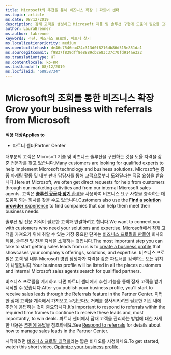 ```yaml
---
title: Microsoft의 추천을 통해 비즈니스 확장 | 파트너 센터
ms.topic: article
ms.date: 08/12/2019
description: 잠재 고객을 생성하고 Microsoft 제품 및 솔루션 구현에 도움이 필요한 고객과 관계를 구축하세요.
author: LauraBrenner
ms.author: labrenne
keywords: 추천, 비즈니스 프로필, 파트너 찾기
ms.localizationpriority: medium
ms.openlocfilehash: de46c7546ea424c313d0f8216db86d515e851da1
ms.sourcegitcommit: f9837f839dff8e8889cb2e83c37c70fd914ae322
ms.translationtype: HT
ms.contentlocale: ko-KR
ms.lasthandoff: 08/12/2019
ms.locfileid: "68958734"
---
```

<!-- FWLink:  https://go.microsoft.com/fwlink/?linkid=849775 (top of page) -->

# <a name="grow-your-business-with-referrals-from-microsoft"></a><span data-ttu-id="3af5b-104">Microsoft의 조회를 통한 비즈니스 확장</span><span class="sxs-lookup"><span data-stu-id="3af5b-104">Grow your business with referrals from Microsoft</span></span>

<span data-ttu-id="3af5b-105">**적용 대상**</span><span class="sxs-lookup"><span data-stu-id="3af5b-105">**Applies to**</span></span>

-  <span data-ttu-id="3af5b-106">파트너 센터</span><span class="sxs-lookup"><span data-stu-id="3af5b-106">Partner Center</span></span>

<span data-ttu-id="3af5b-107">대부분의 고객은 Microsoft 기술 및 비즈니스 솔루션을 구현하는 것을 도울 자격을 갖춘 전문가를 찾고 있습니다.</span><span class="sxs-lookup"><span data-stu-id="3af5b-107">Many customers are looking for qualified experts to help implement Microsoft technology and business solutions.</span></span> <span data-ttu-id="3af5b-108">Microsoft는 종종 마케팅 활동 및 내부 판매 담당자를 통해 고객으로부터 도와달라는 직접 요청을 받습니다.</span><span class="sxs-lookup"><span data-stu-id="3af5b-108">Here at Microsoft, we often get direct requests for help from customers through our marketing activities and from our internal Microsoft sales agents.</span></span> <span data-ttu-id="3af5b-109">고객은 [**솔루션 공급자 찾기** 환경](https://www.microsoft.com/solution-providers/search)을 사용하여 비즈니스 요구 사항을 충족하는 데 도움이 되는 회사를 찾을 수도 있습니다.</span><span class="sxs-lookup"><span data-stu-id="3af5b-109">Customers also use the [**Find a solution provider** experience](https://www.microsoft.com/solution-providers/search) to find companies that can help them meet their business needs.</span></span> 

<span data-ttu-id="3af5b-110">솔루션 및 전문 지식이 필요한 고객과 연결하려고 합니다.</span><span class="sxs-lookup"><span data-stu-id="3af5b-110">We want to connect you with customers who need your solutions and expertise.</span></span> <span data-ttu-id="3af5b-111">Microsoft에서 잠재 고객을 가져오기 위해 취할 수 있는 가장 중요한 단계는 [비즈니스 프로필을 만들어](create-a-marketing-profile.md) 회사의 제품, 솔루션 및 전문 지식을 소개하는 것입니다.</span><span class="sxs-lookup"><span data-stu-id="3af5b-111">The most important step you can take to start getting sales leads from us is to [create a business profile](create-a-marketing-profile.md) that showcases your company's offerings, solutions, and expertise.</span></span> <span data-ttu-id="3af5b-112">비즈니스 프로필은 고객 및 내부 Microsoft 영업 담당자가 자격을 갖춘 파트너를 검색하는 모든 위치에 나열됩니다.</span><span class="sxs-lookup"><span data-stu-id="3af5b-112">Your business profile will be listed in all the places customers and internal Microsoft sales agents search for qualified partners.</span></span> 

 <span data-ttu-id="3af5b-113">비즈니스 프로필을 게시하고 나면 파트너 센터에서 추천 기능을 통해 잠재 고객을 받기 시작할 수 있습니다.</span><span class="sxs-lookup"><span data-stu-id="3af5b-113">After you publish your business profile, you'll start to receive sales leads through the Referrals feature in the Partner Center.</span></span> <span data-ttu-id="3af5b-114">이러한 잠재 고객을 계속해서 가져오고 무엇보다도 거래를 성사시키려면 필요한 기간 내에 추천에 응답하는 것이 중요합니다.</span><span class="sxs-lookup"><span data-stu-id="3af5b-114">It's important to respond to referrals within the required time frames to continue to receive these leads and, most importantly, to win deals.</span></span> <span data-ttu-id="3af5b-115">파트너 센터에서 잠재 고객을 관리하는 방법에 대한 자세한 내용은 [추천에 응답](responding-to-referrals.md)을 참조하세요.</span><span class="sxs-lookup"><span data-stu-id="3af5b-115">See [Respond to referrals](responding-to-referrals.md) for details about how to manage sales leads in the Partner Center.</span></span>  

<span data-ttu-id="3af5b-116">시작하려면 [비즈니스 프로필 최적화](https://player.vimeo.com/video/252788046)라는 짧은 비디오를 시청하세요.</span><span class="sxs-lookup"><span data-stu-id="3af5b-116">To get started, watch this short video, [Optimize your business profile](https://player.vimeo.com/video/252788046).</span></span>  

<!-- 
*  [Analyze your business profile](analyze-your-marketing-profile.md) Regularly review and optimize your business profile to make sure you’re getting in front of your target customers.
-->
